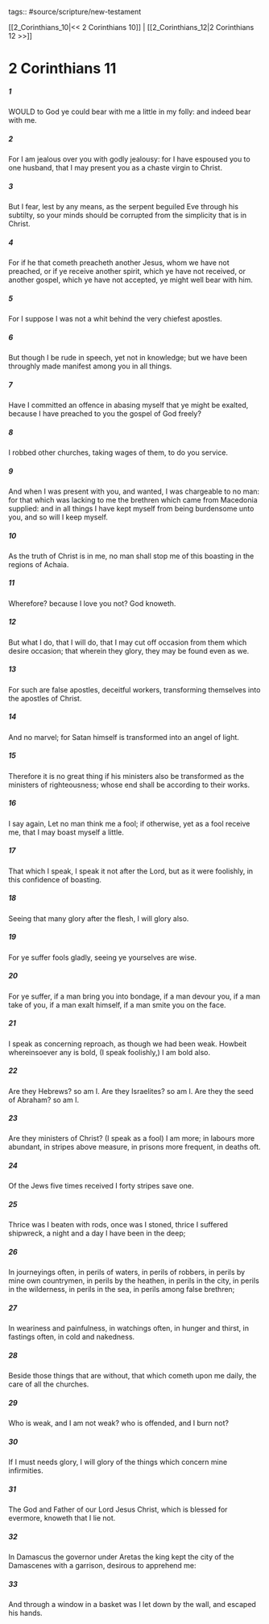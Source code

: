tags:: #source/scripture/new-testament

[[2_Corinthians_10|<< 2 Corinthians 10]] | [[2_Corinthians_12|2 Corinthians 12 >>]]

# 2 Corinthians 11

##### 1

WOULD to God ye could bear with me a little in my folly: and indeed bear with me.

##### 2

For I am jealous over you with godly jealousy: for I have espoused you to one husband, that I may present you as a chaste virgin to Christ.

##### 3

But I fear, lest by any means, as the serpent beguiled Eve through his subtilty, so your minds should be corrupted from the simplicity that is in Christ.

##### 4

For if he that cometh preacheth another Jesus, whom we have not preached, or if ye receive another spirit, which ye have not received, or another gospel, which ye have not accepted, ye might well bear with him.

##### 5

For I suppose I was not a whit behind the very chiefest apostles.

##### 6

But though I be rude in speech, yet not in knowledge; but we have been throughly made manifest among you in all things.

##### 7

Have I committed an offence in abasing myself that ye might be exalted, because I have preached to you the gospel of God freely?

##### 8

I robbed other churches, taking wages of them, to do you service.

##### 9

And when I was present with you, and wanted, I was chargeable to no man: for that which was lacking to me the brethren which came from Macedonia supplied: and in all things I have kept myself from being burdensome unto you, and so will I keep myself.

##### 10

As the truth of Christ is in me, no man shall stop me of this boasting in the regions of Achaia.

##### 11

Wherefore? because I love you not? God knoweth.

##### 12

But what I do, that I will do, that I may cut off occasion from them which desire occasion; that wherein they glory, they may be found even as we.

##### 13

For such are false apostles, deceitful workers, transforming themselves into the apostles of Christ.

##### 14

And no marvel; for Satan himself is transformed into an angel of light.

##### 15

Therefore it is no great thing if his ministers also be transformed as the ministers of righteousness; whose end shall be according to their works.

##### 16

I say again, Let no man think me a fool; if otherwise, yet as a fool receive me, that I may boast myself a little.

##### 17

That which I speak, I speak it not after the Lord, but as it were foolishly, in this confidence of boasting.

##### 18

Seeing that many glory after the flesh, I will glory also.

##### 19

For ye suffer fools gladly, seeing ye yourselves are wise.

##### 20

For ye suffer, if a man bring you into bondage, if a man devour you, if a man take of you, if a man exalt himself, if a man smite you on the face.

##### 21

I speak as concerning reproach, as though we had been weak. Howbeit whereinsoever any is bold, (I speak foolishly,) I am bold also.

##### 22

Are they Hebrews? so am I. Are they Israelites? so am I. Are they the seed of Abraham? so am I.

##### 23

Are they ministers of Christ? (I speak as a fool) I am more; in labours more abundant, in stripes above measure, in prisons more frequent, in deaths oft.

##### 24

Of the Jews five times received I forty stripes save one.

##### 25

Thrice was I beaten with rods, once was I stoned, thrice I suffered shipwreck, a night and a day I have been in the deep;

##### 26

In journeyings often, in perils of waters, in perils of robbers, in perils by mine own countrymen, in perils by the heathen, in perils in the city, in perils in the wilderness, in perils in the sea, in perils among false brethren;

##### 27

In weariness and painfulness, in watchings often, in hunger and thirst, in fastings often, in cold and nakedness.

##### 28

Beside those things that are without, that which cometh upon me daily, the care of all the churches.

##### 29

Who is weak, and I am not weak? who is offended, and I burn not?

##### 30

If I must needs glory, I will glory of the things which concern mine infirmities.

##### 31

The God and Father of our Lord Jesus Christ, which is blessed for evermore, knoweth that I lie not.

##### 32

In Damascus the governor under Aretas the king kept the city of the Damascenes with a garrison, desirous to apprehend me:

##### 33

And through a window in a basket was I let down by the wall, and escaped his hands.
